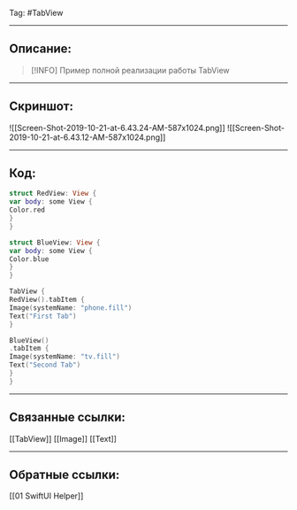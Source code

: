 Tag: #TabView 

---
## Описание:
> [!INFO]
Пример полной реализации работы TabView

---
## Скриншот:
![[Screen-Shot-2019-10-21-at-6.43.24-AM-587x1024.png]]
![[Screen-Shot-2019-10-21-at-6.43.12-AM-587x1024.png]]

---
## Код:

``` swift
struct RedView: View {
var body: some View {
Color.red
}
}

struct BlueView: View {
var body: some View {
Color.blue
}
}

TabView {
RedView().tabItem {
Image(systemName: "phone.fill")
Text("First Tab")
}

BlueView()
.tabItem {
Image(systemName: "tv.fill")
Text("Second Tab")
}
}

```

---
## Связанные ссылки:
[[TabView]]
[[Image]]
[[Text]]

---
## Обратные ссылки:
[[01 SwiftUI Helper]]